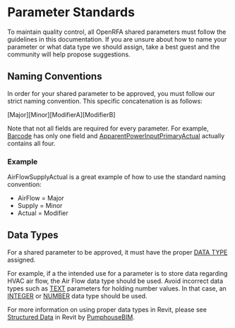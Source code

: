 # Parameter Standards

To maintain quality control, all OpenRFA shared parameters must follow the guidelines in this documentation. If you are unsure about how to name your parameter or what data type we should assign, take a best guest and the community will help propose suggestions.

## Naming Conventions

In order for your shared parameter to be approved, you must follow our strict naming convention. This specific concatenation is as follows:

[Major][Minor][ModifierA][ModifierB]

Note that not all fields are required for every parameter. For example, [Barcode](http://openrfa.org/a3931ae2-7122-40ec-b283-8b6d5b4be2fa) has only one field and [ApparentPowerInputPrimaryActual](http://openrfa.org/5031db93-bb19-454e-bea4-0f77d60f15e6) actually contains all four.

### Example
AirFlowSupplyActual is a great example of how to use the standard naming convention:

- AirFlow = Major
- Supply = Minor
- Actual = Modifier

## Data Types

For a shared parameter to be approved, it must have the proper [DATA TYPE](https://knowledge.autodesk.com/support/revit-products/learn-explore/caas/CloudHelp/cloudhelp/2015/ENU/Revit-Customize/files/GUID-8136C577-5C69-4694-B703-8BD015697B5B-htm.html) assigned.

For example, if a the intended use for a parameter is to store data regarding HVAC air flow, the Air Flow data type should be used. Avoid incorrect data types such as [TEXT](https://knowledge.autodesk.com/support/revit-products/learn-explore/caas/CloudHelp/cloudhelp/2015/ENU/Revit-Model/files/GUID-94EA2B8E-2C00-4D29-8D5A-C7C6664DE9CE-htm.html) parameters for holding number values. In that case, an [INTEGER](https://knowledge.autodesk.com/support/revit-products/learn-explore/caas/CloudHelp/cloudhelp/2015/ENU/Revit-Model/files/GUID-94EA2B8E-2C00-4D29-8D5A-C7C6664DE9CE-htm.html) or [NUMBER](https://knowledge.autodesk.com/support/revit-products/learn-explore/caas/CloudHelp/cloudhelp/2015/ENU/Revit-Model/files/GUID-94EA2B8E-2C00-4D29-8D5A-C7C6664DE9CE-htm.html) data type should be used.

For more information on using proper data types in Revit, please see [Structured Data](https://pumphousebim.wordpress.com/2017/06/08/structured-data-in-revit/) in Revit by [PumphouseBIM](https://twitter.com/pumphouseBIM).

